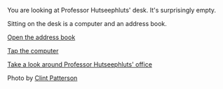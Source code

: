 You are looking at Professor Hutseephluts' desk.  It's surprisingly empty.

Sitting on the desk is a computer and an address book.

[Open the address book](/office/desk/address-book/)

[Tap the computer](/office/computer/)

[Take a look around Professor Hutseephluts' office](/office/)

Photo by [Clint Patterson](https://unsplash.com/photos/a-desk-with-a-lamp-and-a-laptop-on-it-ulftbH1sA0k)
